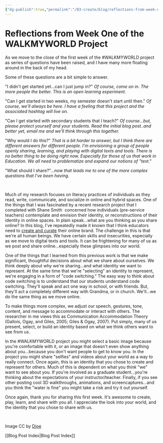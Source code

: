 ```yaml
---
{"dg-publish":true,"permalink":"/03-create/blog/reflections-from-week-one-of-the-walkmyworld-project/","title":"Reflections from Week One of the #WALKMYWORLD Project","tags":["literacy","walkmyworld"]}
---
```


# Reflections from Week One of the WALKMYWORLD Project

As we move to the close of the first week of the #WALKMYWORLD project as series of questions have been raised, and I have many more floating around in the back of my head.

Some of these questions are a bit simple to answer.

"I didn't get started yet...can I just jump in?" _Of course, come on in. The more people the better. This is an open learning experiment._

"Can I get started in two weeks, my semester doesn't start until then." _Of course, we'll always be here. I have a feeling that this project and the associated hashtag will live on._ 

"Can I get started with secondary students that I teach?" _Of course...but, please protect yourself and your students. Read the initial blog post..and better yet, email me and we'll think through this together._

"Why would I do this?" _That is a bit harder to answer, but I think there are different answers for different people. I'm envisioning a group of people openly sharing, learning, and playing with digital texts and tools. There is no better thing to be doing right now. Especially for those of us that work in Education. We all need to problematize and expand our notions of "text."_

"What should I share?"..._now that leads me to one of the more complex questions that I've been having._

 

Much of my research focuses on literacy practices of individuals as they read, write, communicate, and socialize in online and hybrid spaces. One of the things that I was fascinated by a recent research project that I completed with Shane Smith  concerned how individuals (pre-service teachers) contemplate and envision their identity, or reconstructions of their identity in online spaces. In plain speak...what are you thinking as you share online? In this blog, I've repeatedly made it known that I think educators need to [create and curate](http://wiobyrne.com/creating-and-curating-your-online-brand/) their online brand. The challenge in this is that we're all human beings. We have certain skills and insecurities, especially as we move to digital texts and tools. It can be frightening for many of us as we post and share online...especially these glimpses into our world.

One of the things that I learned from this previous work is that we make significant, thoughtful decisions about what we share about ourselves. We think deeply about why we're sharing...and what identity we want to represent. At the same time that we're "selecting" an identity to represent, we're engaging in a form of "code switching." The easy way to think about code switching is to understand that our students understand code switching. They'll speak and act one way in school, or with friends. But, they'll act a completely different way with Grandma, or in church. We'll...we do the same thing as we move online.

To make things more complex, we adjust our speech, gestures, tone, content, and message to accommodate or interact with others. The researcher in me views this as Communication Accommodation Theory (Gallois, Ogay, and Giles, 2005; Giles & Ogay, 2007). Put simply, many of us present, select, or build an identity based on what we think others want to see from us.

In the #WALKMYWORLD project you might select a basic image because you're comfortable with it, or an image that doesn't even show anything about you...because you don't want people to get to know you. In the project you might share "selfies" and videos about your world as a way to really connect. Once again, this is an identity that you chose to create and represent for others. Much of this is dependent on what you _think_ "we" want to see about you. If you're involved as a graduate student...you're thinking about the expectations of your instructor/teacher. Finally, if you see other posting cool 3D walkthroughs, animations, and screencaptures...and you think the "water is fine" you might take a risk and try it out yourself.

Once again, thank you for sharing this first week. It's awesome to create, play, learn, and share with you all. I appreciate the look into your world, and the identity that you chose to share with us.

 

Image CC by [Djoe](http://www.deviantart.com/art/--78400236)

[[Blog Post Index\|Blog Post Index]]